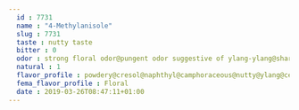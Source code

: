 ```yaml
---
  id : 7731
  name : "4-Methylanisole"
  slug : 7731
  taste : nutty taste
  bitter : 0
  odor : strong floral odor@pungent odor suggestive of ylang-ylang@sharp, fruity sweet odor
  natural : 1
  flavor_profile : powdery@cresol@naphthyl@camphoraceous@nutty@ylang@cedar
  fema_flavor_profile : Floral
  date : 2019-03-26T08:47:11+01:00
---
```



